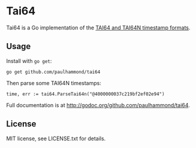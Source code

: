 # Tai64

Tai64 is a Go implementation of the [TAI64 and TAI64N timestamp formats](http://cr.yp.to/daemontools/tai64n.html).

## Usage

Install with `go get`:

    go get github.com/paulhammond/tai64

Then parse some TAI64N timestamps:

	time, err := tai64.ParseTai64n("@4000000037c219bf2ef02e94")

Full documentation is at http://godoc.org/github.com/paulhammond/tai64.

## License

MIT license, see LICENSE.txt for details.
